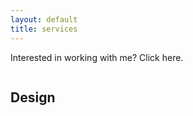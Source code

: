 ```yaml
---
layout: default
title: services
---
```


Interested in working with me? Click here.

<img src="" alt="" />

## Design



